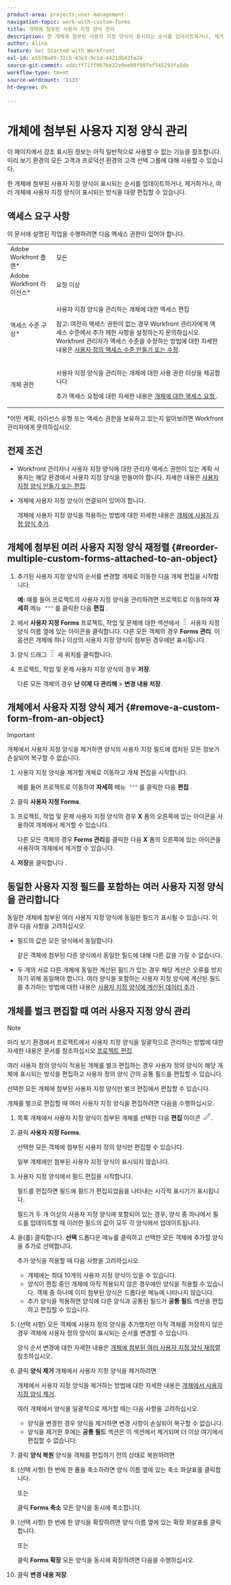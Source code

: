 ```yaml
---
product-area: projects;user-management
navigation-topic: work-with-custom-forms
title: 개체에 첨부된 사용자 지정 양식 관리
description: 한 개체에 첨부된 사용자 지정 양식이 표시되는 순서를 업데이트하거나, 제거하거나, 여러 개체에 사용자 지정 양식이 표시되는 방식을 대량 편집할 수 있습니다.
author: Alina
feature: Get Started with Workfront
exl-id: e5570a09-32cb-43e3-9c1d-4421db42fa24
source-git-commit: addcff71ff067be22e9ee80f997af545293fa5db
workflow-type: tm+mt
source-wordcount: '1133'
ht-degree: 0%

---
```


# 개체에 첨부된 사용자 지정 양식 관리

<span class="preview">이 페이지에서 강조 표시된 정보는 아직 일반적으로 사용할 수 없는 기능을 참조합니다. 미리 보기 환경의 모든 고객과 프로덕션 환경의 고객 선택 그룹에 대해 사용할 수 있습니다.</span>

한 개체에 첨부된 사용자 지정 양식이 표시되는 순서를 업데이트하거나, 제거하거나, 여러 개체에 사용자 지정 양식이 표시되는 방식을 대량 편집할 수 있습니다.

## 액세스 요구 사항

이 문서에 설명된 작업을 수행하려면 다음 액세스 권한이 있어야 합니다.

<table style="table-layout:auto"> 
 <col> 
 <col> 
 <tbody> 
  <tr> 
   <td role="rowheader">Adobe Workfront 플랜*</td> 
   <td> <p>모든 </p> </td> 
  </tr> 
  <tr> 
   <td role="rowheader">Adobe Workfront 라이선스*</td> 
   <td> <p>요청 이상</p> </td> 
  </tr> 
  <tr> 
   <td role="rowheader">액세스 수준 구성*</td> 
   <td> <p>사용자 지정 양식을 관리하는 개체에 대한 액세스 편집</p> <p>참고: 여전히 액세스 권한이 없는 경우 Workfront 관리자에게 액세스 수준에서 추가 제한 사항을 설정하는지 문의하십시오. Workfront 관리자가 액세스 수준을 수정하는 방법에 대한 자세한 내용은 <a href="../../administration-and-setup/add-users/configure-and-grant-access/create-modify-access-levels.md" class="MCXref xref">사용자 정의 액세스 수준 만들기 또는 수정</a>.</p> </td> 
  </tr> 
  <tr> 
   <td role="rowheader">개체 권한</td> 
   <td> <p>사용자 지정 양식을 관리하는 개체에 대한 사용 권한 이상을 제공합니다</p> <p>추가 액세스 요청에 대한 자세한 내용은 <a href="../../workfront-basics/grant-and-request-access-to-objects/request-access.md" class="MCXref xref">개체에 대한 액세스 요청 </a>.</p> </td> 
  </tr> 
 </tbody> 
</table>

&#42;어떤 계획, 라이선스 유형 또는 액세스 권한을 보유하고 있는지 알아보려면 Workfront 관리자에게 문의하십시오.

## 전제 조건

* Workfront 관리자나 사용자 지정 양식에 대한 관리자 액세스 권한이 있는 계획 사용자는 해당 환경에서 사용자 지정 양식을 만들어야 합니다. 자세한 내용은 [사용자 지정 양식 만들기 또는 편집](../../administration-and-setup/customize-workfront/create-manage-custom-forms/create-or-edit-a-custom-form.md).
* 개체에 사용자 지정 양식이 연결되어 있어야 합니다.

   개체에 사용자 지정 양식을 적용하는 방법에 대한 자세한 내용은 [개체에 사용자 지정 양식 추가](../../workfront-basics/work-with-custom-forms/add-a-custom-form-to-an-object.md).

## 개체에 첨부된 여러 사용자 지정 양식 재정렬 {#reorder-multiple-custom-forms-attached-to-an-object}

1. 추가된 사용자 지정 양식의 순서를 변경할 개체로 이동한 다음 개체 편집을 시작합니다.

   **예:** 예를 들어 프로젝트의 사용자 지정 양식을 관리하려면 프로젝트로 이동하여 **자세히** 메뉴 ![](assets/more-icon.png)를 클릭한 다음 **편집** .

1. 에서 **사용자 지정 Forms** 프로젝트, 작업 및 문제에 대한 섹션에서 ![](assets/move-icon---dots.png) 사용자 지정 양식 이름 옆에 있는 아이콘을 클릭합니다. 다른 모든 객체의 경우 **Forms 관리**. 이 옵션은 개체에 하나 이상의 사용자 지정 양식이 첨부된 경우에만 표시됩니다.
1. 양식 드래그 ![](assets/move-icon---dots.png) 새 위치를 클릭합니다.
1. 프로젝트, 작업 및 문제 사용자 지정 양식의 경우 **저장**.

   다른 모든 객체의 경우 **난 이제 다 관리해** > **변경 내용 저장**.

## 개체에서 사용자 지정 양식 제거 {#remove-a-custom-form-from-an-object}

>[!IMPORTANT]
>
>개체에서 사용자 지정 양식을 제거하면 양식의 사용자 지정 필드에 캡처된 모든 정보가 손실되어 복구할 수 없습니다.

1. 사용자 지정 양식을 제거할 개체로 이동하고 개체 편집을 시작합니다.

   예를 들어 프로젝트로 이동하여 **자세히** 메뉴 ![](assets/more-icon.png)를 클릭한 다음 **편집** .

1. 클릭 **사용자 지정 Forms**.
1. 프로젝트, 작업 및 문제 사용자 지정 양식의 경우 **X** 폼의 오른쪽에 있는 아이콘을 사용하여 개체에서 제거할 수 있습니다.

   다른 모든 객체의 경우 **Forms 관리**&#x200B;를 클릭한 다음 **X** 폼의 오른쪽에 있는 아이콘을 사용하여 개체에서 제거할 수 있습니다.

1. **저장**&#x200B;을 클릭합니다 .

## 동일한 사용자 지정 필드를 포함하는 여러 사용자 지정 양식을 관리합니다

동일한 개체에 첨부된 여러 사용자 지정 양식에 동일한 필드가 표시될 수 있습니다. 이 경우 다음 사항을 고려하십시오.

* 필드의 값은 모든 양식에서 동일합니다.

   같은 객체에 첨부된 다른 양식에서 동일한 필드에 대해 다른 값을 가질 수 없습니다.

* 두 개의 서로 다른 개체에 동일한 계산된 필드가 있는 경우 해당 계산은 오류를 방지하기 위해 동일해야 합니다. 여러 양식을 포함하는 사용자 지정 양식에 계산된 필드를 추가하는 방법에 대한 내용은 [사용자 지정 양식에 계산된 데이터 추가](../../administration-and-setup/customize-workfront/create-manage-custom-forms/add-calculated-data-to-custom-form.md) .

## 개체를 벌크 편집할 때 여러 사용자 지정 양식 관리

<!--
drafted for bulk-editing projects. When it releases to Prod for projects, take "in the preview environment" and the yellow tags out. Add additional objects here in the same way when they become available:-->

>[!NOTE]
>
><span class="preview">미리 보기 환경에서 프로젝트에서 사용자 지정 양식을 일괄적으로 관리하는 방법에 대한 자세한 내용은 문서를 참조하십시오 [프로젝트 편집](../../manage-work/projects/manage-projects/edit-projects.md)</span>.

여러 사용자 정의 양식이 적용된 개체를 벌크 편집하는 경우 사용자 정의 양식이 해당 개체에 표시되는 방식을 편집하고 사용자 정의 양식 간의 공통 필드를 편집할 수 있습니다.

선택한 모든 개체에 첨부된 사용자 지정 양식만 벌크 편집에서 편집할 수 있습니다.

개체를 벌크로 편집할 때 여러 사용자 지정 양식을 편집하려면 다음을 수행하십시오.

1. 목록 개체에서 사용자 지정 양식이 첨부된 개체를 선택한 다음 **편집** 아이콘 ![](assets/edit-icon.png).
1. 클릭 **사용자 지정 Forms**.

   선택한 모든 객체에 첨부된 사용자 정의 양식만 편집할 수 있습니다.

   일부 개체에만 첨부된 사용자 지정 양식이 표시되지 않습니다.

1. 사용자 지정 양식에서 필드 편집을 시작합니다.

   필드를 편집하면 필드에 필드가 편집되었음을 나타내는 시각적 표시기가 표시됩니다.

   필드가 두 개 이상의 사용자 지정 양식에 포함되어 있는 경우, 양식 중 하나에서 필드를 업데이트할 때 이러한 필드의 값이 모두 각 양식에서 업데이트됩니다.

1. 을(를) 클릭합니다. **선택** 드롭다운 메뉴를 클릭하고 선택한 모든 객체에 추가할 양식을 추가로 선택합니다.

   추가 양식을 적용할 때 다음 사항을 고려하십시오.

   * 개체에는 최대 10개의 사용자 지정 양식이 있을 수 있습니다.
   * 양식이 편집 중인 개체에 아직 적용되지 않은 경우에만 양식을 적용할 수 있습니다. 객체 중 하나에 이미 첨부된 양식은 드롭다운 메뉴에 나타나지 않습니다.
   * 추가 양식을 적용하면 양식에 다른 양식과 공통된 필드가 **공통 필드** 섹션을 편집하고 편집할 수 있습니다.

1. (선택 사항) 모든 객체에 사용자 정의 양식을 추가했지만 아직 객체를 저장하지 않은 경우 객체에 사용자 정의 양식이 표시되는 순서를 변경할 수 있습니다.

   양식 순서 변경에 대한 자세한 내용은 [개체에 첨부된 여러 사용자 지정 양식 재정렬](#reorder-multiple-custom-forms-attached-to-an-object) 참조하십시오.

1. 클릭 **양식 제거** 개체에서 사용자 지정 양식을 제거하려면

   개체에서 사용자 지정 양식을 제거하는 방법에 대한 자세한 내용은 [개체에서 사용자 지정 양식 제거](#remove-a-custom-form-from-an-object).

   여러 개체에서 양식을 일괄적으로 제거할 때는 다음 사항을 고려하십시오.

   * 양식을 변경한 경우 양식을 제거하면 변경 사항이 손실되어 복구할 수 없습니다.
   * 양식을 제거한 후에는 **공통 필드** 섹션은 이 섹션에서 제거되며 더 이상 여기에서 편집할 수 없습니다.

1. 클릭 **양식 복원** 양식을 객체를 편집하기 전의 상태로 복원하려면
1. (선택 사항) 한 번에 한 폼을 축소하려면 양식 이름 옆에 있는 축소 화살표를 클릭합니다.

   또는

   클릭 **Forms 축소** 모든 양식을 동시에 축소합니다.

1. (선택 사항) 한 번에 한 양식을 확장하려면 양식 이름 옆에 있는 확장 화살표를 클릭합니다.

   또는

   클릭 **Forms 확장** 모든 양식을 동시에 확장하려면 다음을 수행하십시오. 

1. 클릭 **변경 내용 저장**.
